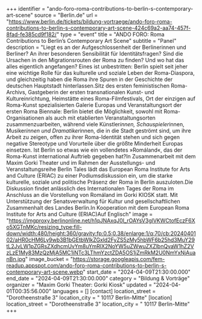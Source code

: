+++
identifier = "ando-foro-roma-contributions-to-berlin-s-contemporary-art-scene"
source = "Berlin.de"
url = "https://www.berlin.de/tickets/bildung-vortraege/ando-foro-roma-contributions-to-berlin-s-contemporary-art-scene-424c69a2-aa74-457f-8fad-fe385cd9f182/"
type = "event"
title = "ANDO FORO: Roma Contributions to Berlin’s Contemporary Art Scene"
subtitle = "Panel"
description = "Liegt es an der Aufgeschlossenheit der Berlinerinnen und Berliner? An ihrer besonderen Sensibilität für Identitätsfragen? Sind die Ursachen in den Migrationsrouten der Roma zu finden? Und wo hat das alles eigentlich angefangen? Eines ist unbestritten: Berlin spielt seit jeher eine wichtige Rolle für das kulturelle und soziale Leben der Roma-Diaspora, und gleichzeitig haben die Roma ihre Spuren in der Geschichte der deutschen Hauptstadt hinterlassen.Sitz des ersten feministischen Roma-Archivs, Gastgeberin der ersten transnationalen Kunst- und Kultureinrichtung, Heimstätte eines Roma-Filmfestivals, Ort der einzigen auf Roma-Kunst spezialisierten Galerie Europas und Veranstaltungsort der ersten Roma Biennale: Berlin bietet die Möglichkeit, sowohl mit Roma-Organisationen als auch mit etablierten Veranstaltungsorten zusammenzuarbeiten, während viele Künstler*innen, Schauspieler*innen, Musiker*innen und Dramatiker*innen, die in die Stadt geströmt sind, um ihre Arbeit zu zeigen, offen zu ihrer Roma-Identität stehen und sich gegen negative Stereotype und Vorurteile über die größte Minderheit Europas einsetzen. Ist Berlin so etwas wie ein vollendetes »Romáland«, das der Roma-Kunst international Auftrieb gegeben hat?In Zusammenarbeit mit dem Maxim Gorki Theater und im Rahmen der Ausstellungs- und Veranstaltungsreihe Berlin Tales lädt das European Roma Institute for Arts and Culture (ERIAC) zu einer Podiumsdiskussion ein, um die starke kulturelle, soziale und politische Präsenz der Roma in Berlin auszuloten.Die Diskussion findet anlässlich des Internationalen Tages der Roma im Anschluss an die Vorstellung von Romáland im Gorki KIOSK statt. Mit Unterstützung der Senatsverwaltung für Kultur und gesellschaftlichen Zusammenhalt des Landes Berlin.In Kooperation mit dem European Roma Institute for Arts and Culture (ERIAC)Auf Englisch"
image = "https://imgproxy.berlinonline.net/h1qJNAxqJ0I_rOAYsV3glVKWCtofEczF6Xo5XGTnMKc/resizing_type:fill-down/width:480/height:360/gravity:fp:0.5:0.38/enlarge:1/q:70/cb:2024040102/aHR0cHM6Ly9wb3B1bGEtbWlkZGxld2FyZS5zMy5hbWF6b25hd3MuY29tL2JvLW1pZGRsZXdhcmUvYm8uYmRlX2NoYW5uZWwuZXZlbnQvaW1hZ2VzLzE1My83MzQzMjA5MC1iNTc3LThmYzctZDA5OS1iZmRkM2U0NmYxNjAuanBn.jpg"
image_bucket = "https://storage.googleapis.com/fem-readup.appspot.com/ando-foro-roma-contributions-to-berlin-s-contemporary-art-scene.webp"
start_date = "2024-04-09T21:30:00.000"
end_date = "2024-04-09T21:30:00.000"
category = "Bildung & Vorträge"
organizer = "Maxim Gorki Theater: Gorki Kiosk"
updated = "2024-04-01T00:35:56.000"
languages = []
[contact]
location_street = "Dorotheenstraße 3"
location_city = " 10117 Berlin-Mitte"
[location]
location_street = "Dorotheenstraße 3"
location_city = " 10117 Berlin-Mitte"
+++